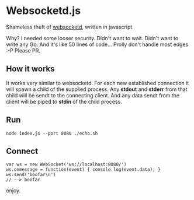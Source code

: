 # Websocketd.js

Shameless theft of [websocketd](https://github.com/joewalnes/websocketd), written in javascript.

Why? I needed some looser security. Didn't want to wait. Didn't want to write any Go. And it's like 50 lines of code... Prolly don't handle most edges :-P Please PR.

## How it works

It works very similar to websocketd. For each new established connection it will spawn a child of the supplied process. Any **stdout** and **stderr** from that child will be sendt to the connecting client. And any data sendt from the client will be piped to **stdin** of the child process.

## Run

	node index.js --port 8080 ./echo.sh

## Connect

	var ws = new WebSocket('ws://localhost:8080/')
	ws.onmessage = function(event) { console.log(event.data); }
	ws.send('boofar\n')
	// --> boofar	

enjoy.